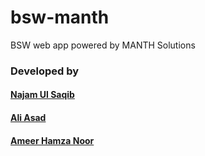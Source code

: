 # bsw-manth
BSW web app powered by MANTH Solutions

### Developed by
#### [Najam Ul Saqib](https://github.com/1njm)
#### [Ali Asad](https://github.com/AliAsadManth)
#### [Ameer Hamza Noor](https://github.com/HaaZaa)
